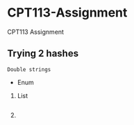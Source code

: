 # CPT113-Assignment
CPT113 Assignment
## Trying 2 hashes
```
Double strings
```
* Enum
1. List
```
```
2.
```
```
